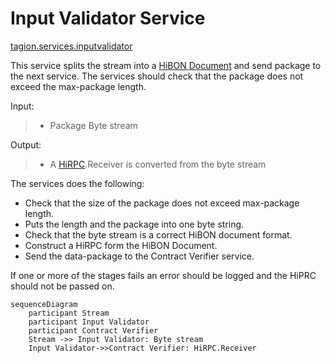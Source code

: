 # Input Validator Service

[tagion.services.inputvalidator](https://ddoc.tagion.org/tagion.services.inputvalidator)

This service splits the stream into a [HiBON Document](/docs/protocols/hibon) and send package to the next service.
The services should check that the package does not exceed the max-package length.


Input:
> - Package Byte stream

Output:
> - A [HiRPC](https://www.hibon.org/posts/hirpc).Receiver is converted from the byte stream 

The services does the following:
- Check that the size of the package does not exceed max-package length.
- Puts the length and the package into one byte string.
- Check that the byte stream is a correct HiBON document format.
- Construct a HiRPC form the HiBON Document.
- Send the data-package to the Contract Verifier service.

If one or more of the stages fails an error should be logged and the HiPRC should not be passed on.

```mermaid
sequenceDiagram
    participant Stream 
    participant Input Validator 
    participant Contract Verifier
    Stream ->> Input Validator: Byte stream
    Input Validator->>Contract Verifier: HiRPC.Receiver  

```


